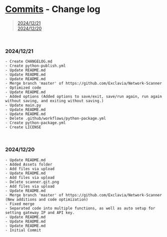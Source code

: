 # [Commits](https://github.com/Exclavia/Network-Scanner/commits/master) - Change log

> [2024/12/21](#20241221)\
> [2024/12/20](#20241220)

<br>

### 2024/12/21
```
- Create CHANGELOG.md
- Create python-publish.yml
- Update README.md
- Update README.md
- Update README.md
- Merge branch 'master' of https://github.com/Exclavia/Network-Scanner
- Optimized code
- Update README.md
- Added options (Added options to save/exit, save/run again, run again without saving, and exiting without saving.)
- Update main.py
- Update README.md
- Update README.md
- Delete .github/workflows/python-package.yml
- Create python-package.yml
- Create LICENSE
```
<br>

### 2024/12/20
```
- Update README.md
- Added Assets folder
- Add files via upload
- Update README.md
- Add files via upload
- Delete scanner.git.png
- Add files via upload
- Update README.md
- Merge branch 'master' of https://github.com/Exclavia/Network-Scanner (New additions and code optimization)
- Fixed merge
- Separated code into multiple functions, as well as auto setup for setting gateway IP and API key.
- Update README.md
- Update README.md
- Update README.md
- Initial Commit
```
